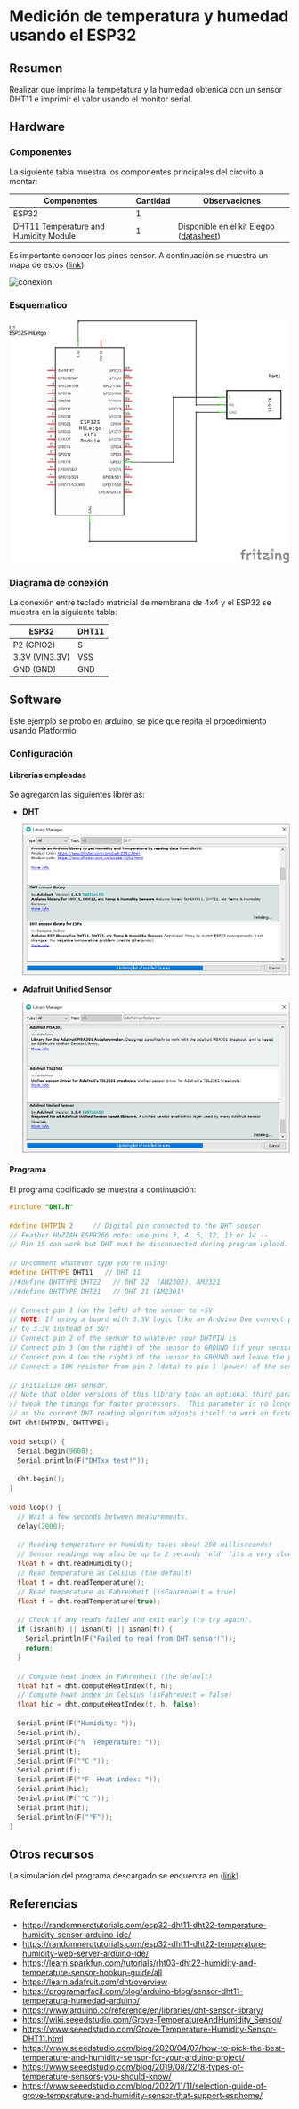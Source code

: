 # Medición de temperatura y humedad usando el ESP32

## Resumen

Realizar que imprima la tempetatura y la humedad obtenida con un sensor DHT11 e imprimir el valor usando el monitor serial.

## Hardware

### Componentes

La siguiente tabla muestra los componentes principales del circuito a montar:

|Componentes|Cantidad|Observaciones|
|---|---|---|
|ESP32|1||
|DHT11 Temperature and Humidity Module|1|Disponible en el kit Elegoo ([datasheet](https://cdn.sparkfun.com/assets/b/3/f/9/d/OKY3068-1.pdf))|

Es importante conocer los pines sensor. A continuación se muestra un mapa de estos ([link](https://components101.com/sensors/dht11-temperature-sensor)):

![conexion](DHT11–Temperature-Sensor-Pinout.jpg)

### Esquematico

![esquematico](dh11-esp32_sch.png)

### Diagrama de conexión

La conexión entre teclado matricial de membrana de 4x4 y el ESP32 se muestra en la siguiente tabla:

|ESP32|DHT11|
|---|---|
|P2 (GPIO2) |S|
|3.3V (VIN3.3V) |VSS|
|GND (GND) |GND|

## Software

Este ejemplo se probo en arduino, se pide que repita el procedimiento usando Platformio.

### Configuración

#### Librerias empleadas

Se agregaron las siguientes librerias:

* **DHT**
  
  ![1](libreria_instalacion.png)

* **Adafruit Unified Sensor**

  ![2](libreria_unified_instalacion.png)

#### Programa

El programa codificado se muestra a continuación:

```ino
#include "DHT.h"

#define DHTPIN 2     // Digital pin connected to the DHT sensor
// Feather HUZZAH ESP8266 note: use pins 3, 4, 5, 12, 13 or 14 --
// Pin 15 can work but DHT must be disconnected during program upload.

// Uncomment whatever type you're using!
#define DHTTYPE DHT11   // DHT 11
//#define DHTTYPE DHT22   // DHT 22  (AM2302), AM2321
//#define DHTTYPE DHT21   // DHT 21 (AM2301)

// Connect pin 1 (on the left) of the sensor to +5V
// NOTE: If using a board with 3.3V logic like an Arduino Due connect pin 1
// to 3.3V instead of 5V!
// Connect pin 2 of the sensor to whatever your DHTPIN is
// Connect pin 3 (on the right) of the sensor to GROUND (if your sensor has 3 pins)
// Connect pin 4 (on the right) of the sensor to GROUND and leave the pin 3 EMPTY (if your sensor has 4 pins)
// Connect a 10K resistor from pin 2 (data) to pin 1 (power) of the sensor

// Initialize DHT sensor.
// Note that older versions of this library took an optional third parameter to
// tweak the timings for faster processors.  This parameter is no longer needed
// as the current DHT reading algorithm adjusts itself to work on faster procs.
DHT dht(DHTPIN, DHTTYPE);

void setup() {
  Serial.begin(9600);
  Serial.println(F("DHTxx test!"));

  dht.begin();
}

void loop() {
  // Wait a few seconds between measurements.
  delay(2000);

  // Reading temperature or humidity takes about 250 milliseconds!
  // Sensor readings may also be up to 2 seconds 'old' (its a very slow sensor)
  float h = dht.readHumidity();
  // Read temperature as Celsius (the default)
  float t = dht.readTemperature();
  // Read temperature as Fahrenheit (isFahrenheit = true)
  float f = dht.readTemperature(true);

  // Check if any reads failed and exit early (to try again).
  if (isnan(h) || isnan(t) || isnan(f)) {
    Serial.println(F("Failed to read from DHT sensor!"));
    return;
  }

  // Compute heat index in Fahrenheit (the default)
  float hif = dht.computeHeatIndex(f, h);
  // Compute heat index in Celsius (isFahreheit = false)
  float hic = dht.computeHeatIndex(t, h, false);

  Serial.print(F("Humidity: "));
  Serial.print(h);
  Serial.print(F("%  Temperature: "));
  Serial.print(t);
  Serial.print(F("°C "));
  Serial.print(f);
  Serial.print(F("°F  Heat index: "));
  Serial.print(hic);
  Serial.print(F("°C "));
  Serial.print(hif);
  Serial.println(F("°F"));
}
```

## Otros recursos

La simulación del programa descargado se encuentra en ([link](https://wokwi.com/projects/357776308749643777))

## Referencias

* https://randomnerdtutorials.com/esp32-dht11-dht22-temperature-humidity-sensor-arduino-ide/
* https://randomnerdtutorials.com/esp32-dht11-dht22-temperature-humidity-web-server-arduino-ide/
* https://learn.sparkfun.com/tutorials/rht03-dht22-humidity-and-temperature-sensor-hookup-guide/all
* https://learn.adafruit.com/dht/overview
* https://programarfacil.com/blog/arduino-blog/sensor-dht11-temperatura-humedad-arduino/
* https://www.arduino.cc/reference/en/libraries/dht-sensor-library/
* https://wiki.seeedstudio.com/Grove-TemperatureAndHumidity_Sensor/
* https://www.seeedstudio.com/Grove-Temperature-Humidity-Sensor-DHT11.html
* https://www.seeedstudio.com/blog/2020/04/07/how-to-pick-the-best-temperature-and-humidity-sensor-for-your-arduino-project/
* https://www.seeedstudio.com/blog/2019/08/22/8-types-of-temperature-sensors-you-should-know/
* https://www.seeedstudio.com/blog/2022/11/11/selection-guide-of-grove-temperature-and-humidity-sensor-that-support-esphome/


